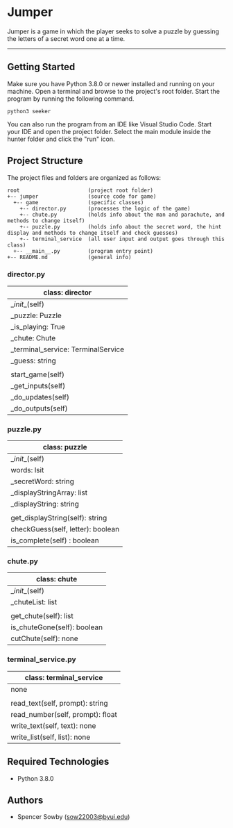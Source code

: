 # Jumper
Jumper is a game in which the player seeks to solve a puzzle by guessing the letters of a secret word one at a time.

---
## Getting Started
Make sure you have Python 3.8.0 or newer installed and running on your machine. Open a terminal and browse to the project's root folder. Start the program by running the following command.
```
python3 seeker 
```
You can also run the program from an IDE like Visual Studio Code. Start your IDE and open the project folder. Select the main module inside the hunter folder and click the "run" icon.

## Project Structure
The project files and folders are organized as follows:
```
root                      (project root folder)
+-- jumper                (source code for game)
  +-- game                (specific classes)
    +-- director.py       (processes the logic of the game)
    +-- chute.py          (holds info about the man and parachute, and methods to change itself)
    +-- puzzle.py         (holds info about the secret word, the hint display and methods to change itself and check guesses)
    +-- terminal_service  (all user input and output goes through this class)
  +-- __main__.py         (program entry point)
+-- README.md             (general info)
```

### director.py
| class: director |
| --- |
| \__init__(self) |
| _puzzle: Puzzle |
| _is_playing: True |
| _chute: Chute |
| _terminal_service: TerminalService |
| _guess: string |
|  |
| start_game(self) |
| _get_inputs(self) |
| _do_updates(self) |
| _do_outputs(self) |

### puzzle.py
| class: puzzle |
| --- |
| \__init__(self) |
| words: lsit |
| _secretWord: string |
| _displayStringArray: list |
| _displayString: string |
|  |
| get_displayString(self): string |
| checkGuess(self, letter): boolean |
| is_complete(self) : boolean |

### chute.py
| class: chute |
| --- |
| \__init__(self) |
| _chuteList: list |
|  |
| get_chute(self): list |
| is_chuteGone(self): boolean |
| cutChute(self): none |

### terminal_service.py
| class: terminal_service |
| --- |
| none |
|  |
| read_text(self, prompt): string |
| read_number(self, prompt): float |
| write_text(self, text): none |
| write_list(self, list): none |


## Required Technologies
* Python 3.8.0

## Authors
* Spencer Sowby (sow22003@byui.edu)
